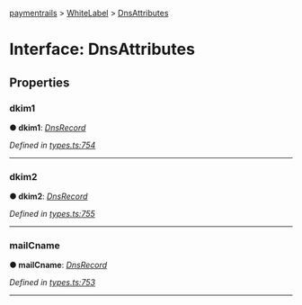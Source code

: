 [paymentrails](../README.md) > [WhiteLabel](../modules/whitelabel.md) > [DnsAttributes](../interfaces/whitelabel.dnsattributes.md)



# Interface: DnsAttributes


## Properties
<a id="dkim1"></a>

###  dkim1

**●  dkim1**:  *[DnsRecord](whitelabel.dnsrecord.md)* 

*Defined in [types.ts:754](https://github.com/PaymentRails/javascript-sdk/blob/9b4ee77/lib/types.ts#L754)*





___

<a id="dkim2"></a>

###  dkim2

**●  dkim2**:  *[DnsRecord](whitelabel.dnsrecord.md)* 

*Defined in [types.ts:755](https://github.com/PaymentRails/javascript-sdk/blob/9b4ee77/lib/types.ts#L755)*





___

<a id="mailcname"></a>

###  mailCname

**●  mailCname**:  *[DnsRecord](whitelabel.dnsrecord.md)* 

*Defined in [types.ts:753](https://github.com/PaymentRails/javascript-sdk/blob/9b4ee77/lib/types.ts#L753)*





___


